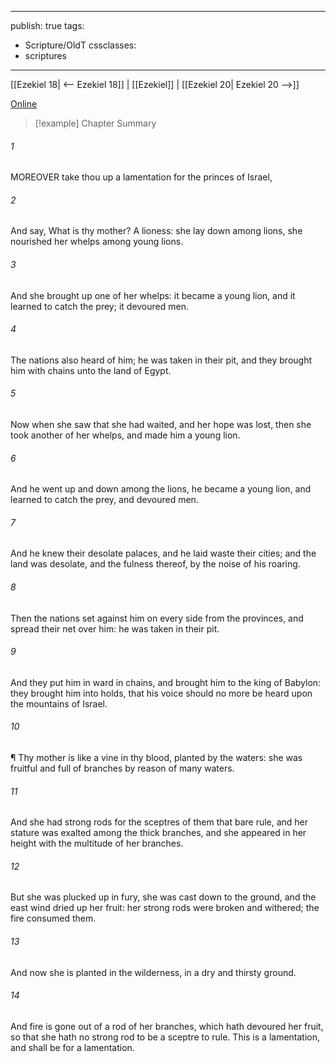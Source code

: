 

---
publish: true
tags:
  - Scripture/OldT
cssclasses:
  - scriptures
---
[[Ezekiel 18| <-- Ezekiel 18]] | [[Ezekiel]] | [[Ezekiel 20| Ezekiel 20 -->]]

[Online](https://churchofjesuschrist.org/study/scriptures/ot/ezek/19?lang=eng)

>[!example] Chapter Summary
>
###### 1
MOREOVER take thou up a lamentation for the princes of Israel,
###### 2
And say, What is thy mother?  A lioness: she lay down among lions, she nourished her whelps among young lions.
###### 3
And she brought up one of her whelps: it became a young lion, and it learned to catch the prey; it devoured men.
###### 4
The nations also heard of him; he was taken in their pit, and they brought him with chains unto the land of Egypt.
###### 5
Now when she saw that she had waited, and her hope was lost, then she took another of her whelps, and made him a young lion.
###### 6
And he went up and down among the lions, he became a young lion, and learned to catch the prey, and devoured men.
###### 7
And he knew their desolate palaces, and he laid waste their cities; and the land was desolate, and the fulness thereof, by the noise of his roaring.
###### 8
Then the nations set against him on every side from the provinces, and spread their net over him: he was taken in their pit.
###### 9
And they put him in ward in chains, and brought him to the king of Babylon: they brought him into holds, that his voice should no more be heard upon the mountains of Israel.
###### 10
¶ Thy mother is like a vine in thy blood, planted by the waters: she was fruitful and full of branches by reason of many waters.
###### 11
And she had strong rods for the sceptres of them that bare rule, and her stature was exalted among the thick branches, and she appeared in her height with the multitude of her branches.
###### 12
But she was plucked up in fury, she was cast down to the ground, and the east wind dried up her fruit: her strong rods were broken and withered; the fire consumed them.
###### 13
And now she is planted in the wilderness, in a dry and thirsty ground.
###### 14
And fire is gone out of a rod of her branches, which hath devoured her fruit, so that she hath no strong rod to be a sceptre to rule.  This is a lamentation, and shall be for a lamentation.



